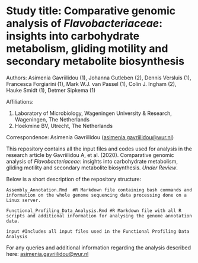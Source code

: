 # Study title: Comparative genomic analysis of *Flavobacteriaceae*: insights into carbohydrate metabolism, gliding motility and secondary metabolite biosynthesis

Authors: Asimenia Gavriilidou (1), Johanna Gutleben (2), Dennis Versluis (1), Francesca Forgiarini (1), Mark W.J. van Passel (1), Colin J. Ingham (2), Hauke Smidt (1), Detmer Sipkema (1)

Affiliations: 
1) Laboratory of Microbiology, Wageningen University & Research, Wageningen, The Netherlands
2) Hoekmine BV, Utrecht, The Netherlands

Correspondence: Asimenia Gavriilidou (asimenia.gavriilidou@wur.nl)

This repository contains all the input files and codes used for analysis in the research article by Gavriilidou A, et al. (2020). Comparative genomic analysis of *Flavobacteriaceae*: insights into carbohydrate metabolism, gliding motility and secondary metabolite biosynthesis. *Under Review*.  

Below is a short description of the repository structure:
```{r, eval=FALSE}
Assembly_Annotation.Rmd  #R Markdown file containing bash commands and information on the whole genome sequencing data processing done on a Linux server. 

Functional_Profiling_Data_Analysis.Rmd #R Markdown file with all R scripts and additional information for analysing the genome annotation data.

input #Includes all input files used in the Functional Profiling Data Analysis
```

For any queries and additional information regarding the analysis described here: asimenia.gavriilidou@wur.nl 


